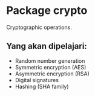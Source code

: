 # Package crypto
Cryptographic operations.

## Yang akan dipelajari:
- Random number generation
- Symmetric encryption (AES)
- Asymmetric encryption (RSA)
- Digital signatures
- Hashing (SHA family)
